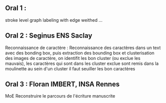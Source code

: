 ## Oral 1 :
stroke level graph labeling with edge weithed ...

## Oral 2 : Seginus ENS Saclay
Reconnaissance de caractère :
Reconnaissance des caractères dans un text avec des bonding box, puis extraction des bounding box et clusterisation des images de caractère, on identifit les bon cluster (ou exclue les mauvais), les caractères qui sont dans les cluster exclue sont remis dans la moulinette 
au sein d'un cluster il faut seuiller les bon caractères

## Oral 3 : Floran IMBERT, INSA Rennes
MoE 
Reconstruire le parcours de l'écriture manuscrite 
